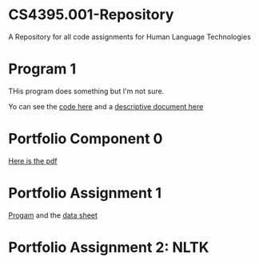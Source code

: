# CS4395.001-Repository
A Repository for all code assignments for Human Language Technologies

# Program 1
THis program does something but I'm not sure.

Yo can see the [code here](program1.py) and a [descriptive document here](sample_doc.pdf)

# Portfolio Component 0

[Here is the pdf](Overview_of_NLP.pdf)

# Portfolio Assignment 1

[Progam](Homework1/PersonProducer.py) and the [data sheet](Homework1/data/data.csv)
 
# Portfolio Assignment 2: NLTK
 
